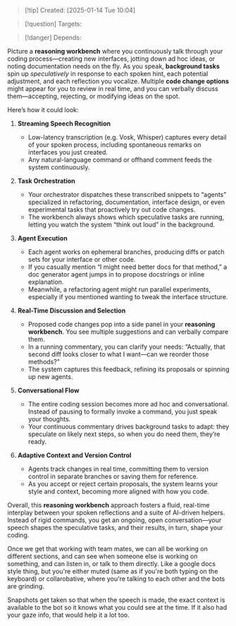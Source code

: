
>[!tip] Created: [2025-01-14 Tue 10:04]

>[!question] Targets: 

>[!danger] Depends: 

Picture a **reasoning workbench** where you continuously talk through your coding process—creating new interfaces, jotting down ad hoc ideas, or noting documentation needs on the fly. As you speak, **background tasks** spin up _speculatively_ in response to each spoken hint, each potential adjustment, and each reflection you vocalize. Multiple **code change options** might appear for you to review in real time, and you can verbally discuss them—accepting, rejecting, or modifying ideas on the spot.

Here’s how it could look:

1. **Streaming Speech Recognition**
    
    - Low-latency transcription (e.g. Vosk, Whisper) captures every detail of your spoken process, including spontaneous remarks on interfaces you just created.
    - Any natural-language command or offhand comment feeds the system continuously.
2. **Task Orchestration**
    
    - Your orchestrator dispatches these transcribed snippets to “agents” specialized in refactoring, documentation, interface design, or even experimental tasks that proactively try out code changes.
    - The workbench always shows which speculative tasks are running, letting you watch the system “think out loud” in the background.
3. **Agent Execution**
    
    - Each agent works on ephemeral branches, producing diffs or patch sets for your interface or other code.
    - If you casually mention “I might need better docs for that method,” a doc generator agent jumps in to propose docstrings or inline explanation.
    - Meanwhile, a refactoring agent might run parallel experiments, especially if you mentioned wanting to tweak the interface structure.
4. **Real-Time Discussion and Selection**
    
    - Proposed code changes pop into a side panel in your **reasoning workbench**. You see multiple suggestions and can verbally compare them.
    - In a running commentary, you can clarify your needs: “Actually, that second diff looks closer to what I want—can we reorder those methods?”
    - The system captures this feedback, refining its proposals or spinning up new agents.
5. **Conversational Flow**
    
    - The entire coding session becomes more ad hoc and conversational. Instead of pausing to formally invoke a command, you just speak your thoughts.
    - Your continuous commentary drives background tasks to adapt: they speculate on likely next steps, so when you do need them, they’re ready.
6. **Adaptive Context and Version Control**
    
    - Agents track changes in real time, committing them to version control in separate branches or saving them for reference.
    - As you accept or reject certain proposals, the system learns your style and context, becoming more aligned with how you code.

Overall, this **reasoning workbench** approach fosters a fluid, real-time interplay between your spoken reflections and a suite of AI-driven helpers. Instead of rigid commands, you get an ongoing, open conversation—your speech shapes the speculative tasks, and their results, in turn, shape your coding.

Once we get that working with team mates, we can all be working on different sections, and can see when someone else is working on something, and can listen in, or talk to them directly.  Like a google docs style thing, but you're either muted (same as if you're both typing on the keyboard) or collarobative, where you're talking to each other and the bots are grinding.

Snapshots get taken so that when the speech is made, the exact context is available to the bot so it knows what you could see at the time.  If it also had your gaze info, that would help it a lot too.